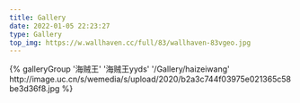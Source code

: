 ```yaml
---
title: Gallery
date: 2022-01-05 22:23:27
type: Gallery
top_img: https://w.wallhaven.cc/full/83/wallhaven-83vgeo.jpg
---
```


<div class="gallery-group-main">
{% galleryGroup '海贼王' '海贼王yyds' '/Gallery/haizeiwang' http://image.uc.cn/s/wemedia/s/upload/2020/b2a3c744f03975e021365c58be3d36f8.jpg %}
</div>

